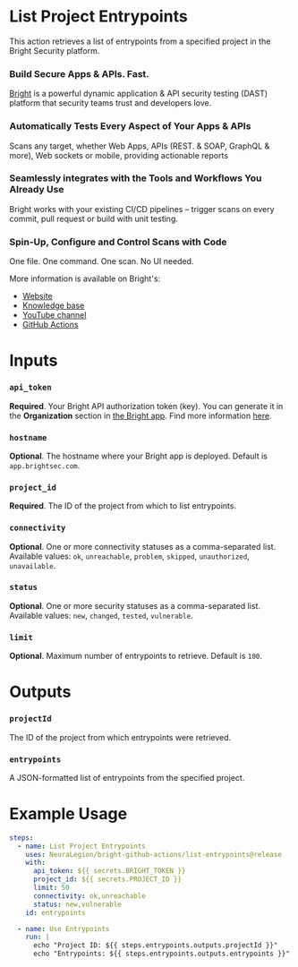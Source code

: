 # List Project Entrypoints

This action retrieves a list of entrypoints from a specified project in the Bright Security platform.

### Build Secure Apps & APIs. Fast.

[Bright](https://www.brightsec.com) is a powerful dynamic application & API security testing (DAST) platform that security teams trust and developers love.

### Automatically Tests Every Aspect of Your Apps & APIs

Scans any target, whether Web Apps, APIs (REST. & SOAP, GraphQL & more), Web sockets or mobile, providing actionable reports

### Seamlessly integrates with the Tools and Workflows You Already Use

Bright works with your existing CI/CD pipelines – trigger scans on every commit, pull request or build with unit testing.

### Spin-Up, Configure and Control Scans with Code

One file. One command. One scan. No UI needed.

More information is available on Bright's:

- [Website](https://www.brightsec.com/)
- [Knowledge base](https://docs.brightsec.com/docs/quickstart)
- [YouTube channel](https://www.youtube.com/channel/UCoIC0T1pmozq3eKLsUR2uUw)
- [GitHub Actions](https://github.com/marketplace?query=neuralegion+)

# Inputs

### `api_token`

**Required**. Your Bright API authorization token (key). You can generate it in the **Organization** section in [the Bright app](https://app.brightsec.com/login). Find more information [here](https://docs.brightsec.com/docs/manage-your-organization#manage-organization-apicli-authentication-tokens).

### `hostname`

**Optional**. The hostname where your Bright app is deployed. Default is `app.brightsec.com`.

### `project_id`

**Required**. The ID of the project from which to list entrypoints.

### `connectivity`

**Optional**. One or more connectivity statuses as a comma-separated list. Available values: `ok`, `unreachable`, `problem`, `skipped`, `unauthorized`, `unavailable`.

### `status`

**Optional**. One or more security statuses as a comma-separated list. Available values: `new`, `changed`, `tested`, `vulnerable`.

### `limit`

**Optional**. Maximum number of entrypoints to retrieve. Default is `100`.

# Outputs

### `projectId`

The ID of the project from which entrypoints were retrieved.

### `entrypoints`

A JSON-formatted list of entrypoints from the specified project.

# Example Usage

```yaml
steps:
  - name: List Project Entrypoints
    uses: NeuraLegion/bright-github-actions/list-entrypoints@release
    with:
      api_token: ${{ secrets.BRIGHT_TOKEN }}
      project_id: ${{ secrets.PROJECT_ID }}
      limit: 50
      connectivity: ok,unreachable
      status: new,vulnerable
    id: entrypoints

  - name: Use Entrypoints
    run: |
      echo "Project ID: ${{ steps.entrypoints.outputs.projectId }}"
      echo "Entrypoints: ${{ steps.entrypoints.outputs.entrypoints }}"
```
